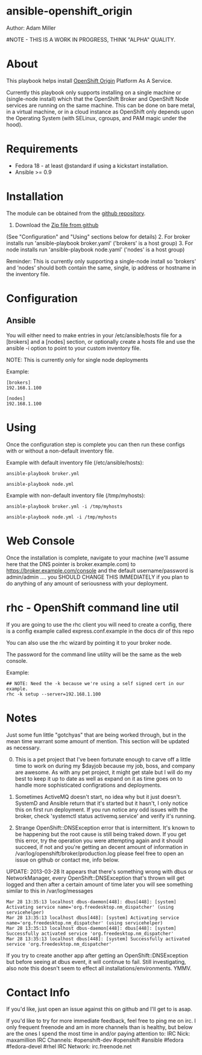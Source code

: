 # ansible-openshift_origin

Author: Adam Miller

#NOTE - THIS IS A WORK IN PROGRESS, THINK "ALPHA" QUALITY.

# About

This playbook helps install [OpenShift Origin](https://openshift.redhat.com/community/open-source) Platform As A Service.

Currently this playbook only supports installing on a single machine or 
(single-node install) which that the OpenShift Broker and OpenShift Node 
services are running on the same machine. This can be done on bare metal, in a 
virtual machine, or in a cloud instance as OpenShift only depends upon the 
Operating System (with SELinux, cgroups, and PAM magic under the hood).

# Requirements

* Fedora 18 - at least @standard if using a kickstart installation.
* Ansible >= 0.9

# Installation

The module can be obtained from the
[github repository](https://github.com/maxamillion/ansible-openshift_origin).

1. Download the [Zip file from github](https://github.com/maxamillion/ansible-openshift_origin/archive/master.zip)

(See "Configuration" and "Using" sections below for details)
2. For broker installs run 'ansible-playbook broker.yaml' ('brokers' is
a host group)
3. For node installs run 'ansible-playbook node.yaml' ('nodes' is a host 
group)


Reminder: This is currently only supporting a single-node install so 'brokers' 
and 'nodes' should both contain the same, single, ip address or hostname in the
inventory file.

# Configuration

## Ansible
You will either need to make entries in your /etc/ansible/hosts file for a 
[brokers] and a [nodes] section, or optionally create a hosts file and use the 
ansible -i option to point to your custom inventory file.

NOTE: This is currently only for single node deployments

Example:

    [brokers]
    192.168.1.100

    [nodes]
    192.168.1.100


# Using 

Once the configuration step is complete you can then run these configs with or
without a non-default inventory file.

Example with default inventory file (/etc/ansible/hosts):
    
    ansible-playbook broker.yml

    ansible-playbook node.yml

Example with non-default inventory file (/tmp/myhosts):
    
    ansible-playbook broker.yml -i /tmp/myhosts

    ansible-playbook node.yml -i /tmp/myhosts

# Web Console

Once the installation is complete, navigate to your machine (we'll assume here 
that the DNS pointer is broker.example.com) to https://broker.example.com/console
and the default username/password is admin/admin .... you SHOULD CHANGE THIS 
IMMEDIATELY if you plan to do anything of any amount of seriousness with your 
deployment.

# rhc - OpenShift command line util
If you are going to use the rhc client you will need to create a config,
there is a config example called express.conf.example in the docs dir of this
repo

You can also use the rhc wizard by pointing it to your broker node.

The password for the command line utility will be the same as the web console.

Example:

    ## NOTE: Need the -k because we're using a self signed cert in our example.
    rhc -k setup --server=192.168.1.100


# Notes

Just some fun little "gotchyas" that are being worked through, but in the mean
time warrant some amount of mention. This section will be updated as necessary.

0. This is a pet project that I've been fortunate enough to carve off a little 
time to work on during my $dayjob because my job, boss, and company are awesome.
As with any pet project, it might get stale but I will do my best to keep it 
up to date as well as expand on it as time goes on to handle more sophisticated
configrations and deployments.

1. Sometimes ActiveMQ doesn't start, no idea why but it just doesn't. SystemD 
and Ansible return that it's started but it hasn't, I only notice this on first
run deployment. If you run notice any odd issues with the broker, check 
'systemctl status activemq.service' and verify it's running.

2. Strange OpenShift::DNSException error that is intermittent. It's known to be
happening but the root cause is still being traked down. If you get this error, 
try the operation you were attempting again and it should succeed, if not and 
you're getting an decent amount of information in 
/var/log/openshift/broker/production.log please feel free to open an issue on 
github or contact me, info below.

UPDATE: 2013-03-28
   It appears that there's something wrong with dbus or NetworkManager, every 
OpenShift::DNSException that's thrown will get logged and then after a certain
amount of time later you will see something similar to this in
/var/log/messages
    
    Mar 28 13:35:13 localhost dbus-daemon[448]: dbus[448]: [system] Activating service name='org.freedesktop.nm_dispatcher' (using servicehelper)
    Mar 28 13:35:13 localhost dbus[448]: [system] Activating service name='org.freedesktop.nm_dispatcher' (using servicehelper)
    Mar 28 13:35:13 localhost dbus-daemon[448]: dbus[448]: [system] Successfully activated service 'org.freedesktop.nm_dispatcher'
    Mar 28 13:35:13 localhost dbus[448]: [system] Successfully activated service 'org.freedesktop.nm_dispatcher'

If you try to create another app after getting an OpenShift::DNSException but 
before seeing at dbus event, it will continue to fail. Still investigating, also
note this doesn't seem to effect all installations/environments. YMMV.


# Contact Info

If you'd like, just open an issue against this on github and I'll get to is asap.

If you'd like to try for more immediate feedback, feel free to ping me on irc. I
only frequent freenode and am in more channels than is healthy, but below are 
the ones I spend the most time in and/or paying attention to:
IRC Nick: maxamillion
IRC Channels: #openshift-dev #openshift #ansible #fedora #fedora-devel #rhel 
IRC Network: irc.freenode.net
